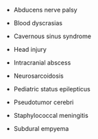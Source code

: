 - Abducens nerve palsy

- Blood dyscrasias

- Cavernous sinus syndrome

- Head injury

- Intracranial abscess

- Neurosarcoidosis

- Pediatric status epilepticus

- Pseudotumor cerebri

- Staphylococcal meningitis

- Subdural empyema